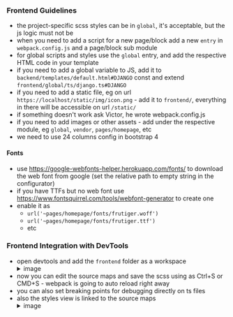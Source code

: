 ### Frontend Guidelines
- the project-specific scss styles can be in `global`, it's acceptable, but the js logic must not be
- when you need to add a script for a new page/block add a new `entry` in `webpack.config.js` and a page/block sub module
- for global scripts and styles use the `global` entry, and add the respective HTML code in your template
- if you need to add a global variable to JS, add it to `backend/templates/default.html#DJANGO` const and extend `frontend/global/ts/django.ts#DJANGO`
- if you need to add a static file, eg on url `https://localhost/static/img/icon.png` - add it to `frontend/`, everything in there will be accessible on url `/static/`
- if something doesn't work ask Victor, he wrote webpack.config.js
- if you need to add images or other assets - add under the respective module, eg `global`, `vendor`, `pages/homepage`, etc
- we need to use 24 columns config in bootstrap 4

#### Fonts
- use https://google-webfonts-helper.herokuapp.com/fonts/ to download the web font from google  (set the relative path to empty string in the configurator)
- if you have TTFs but no web font use https://www.fontsquirrel.com/tools/webfont-generator to create one
- enable it as
    - `url('~pages/homepage/fonts/frutiger.woff')`
    - `url('~pages/homepage/fonts/frutiger.ttf')`
    - etc

### Frontend Integration with DevTools
- open devtools and add the `frontend` folder as a workspace <details><summary>image</summary> ![](/docs/guidelines/img/front-int-example.png)</details>
- now you can edit the source maps and save the scss using as Ctrl+S or CMD+S - webpack is going to auto reload right away
- you can also set breaking points for debugging directly on ts files
- also the styles view is linked to the source maps <details><summary>image</summary>![](/docs/guidelines/img/front-linked-styles.png)</details>
